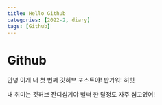 ```yaml
---
title: Hello Github
categories: [2022-2, diary]
tags: [Github]
---
```


# Github

 안녕 이게 내 첫 번째 깃허브 포스트야! 반가워! 히힛

내 취미는 깃허브 잔디심기야 벌써 한 달정도 자주 심고있어! 